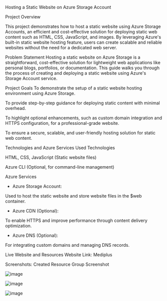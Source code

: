 Hosting a Static Website on Azure Storage Account

Project Overview

This project demonstrates how to host a static website using Azure Storage Accounts, an efficient and cost-effective solution for deploying static web content such as HTML, CSS, JavaScript, and images. By leveraging Azure's built-in static website hosting feature, users can create scalable and reliable websites without the need for a dedicated web server.

Problem Statement
Hosting a static website on Azure Storage is a straightforward, cost-effective solution for lightweight web applications like personal blogs, portfolios, or documentation. This guide walks you through the process of creating and deploying a static website using Azure's Storage Account service.

Project Goals
To demonstrate the setup of a static website hosting environment using Azure Storage.

To provide step-by-step guidance for deploying static content with minimal overhead.

To highlight optional enhancements, such as custom domain integration and HTTPS configuration, for a professional-grade website.

To ensure a secure, scalable, and user-friendly hosting solution for static web content.

Technologies and Azure Services Used
Technologies

HTML, CSS, JavaScript (Static website files)

Azure CLI (Optional, for command-line management)

Azure Services

- Azure Storage Account:

Used to host the static website and store website files in the $web container.

- Azure CDN (Optional):

To enable HTTPS and improve performance through content delivery optimization.

- Azure DNS (Optional):

For integrating custom domains and managing DNS records.

Live Website and Resources
Website Link: Mediplus

Screenshots: Created Resource Group Screenshot

![image](https://github.com/user-attachments/assets/0270e7bc-2138-4dcc-bfa9-e684ddfc915c)

![image](https://github.com/user-attachments/assets/fbd02e4b-ef28-4a45-be2c-b7021b109ae2)

![image](https://github.com/user-attachments/assets/e0819d07-9d68-4874-a6d3-387a184ad357)

   
   




